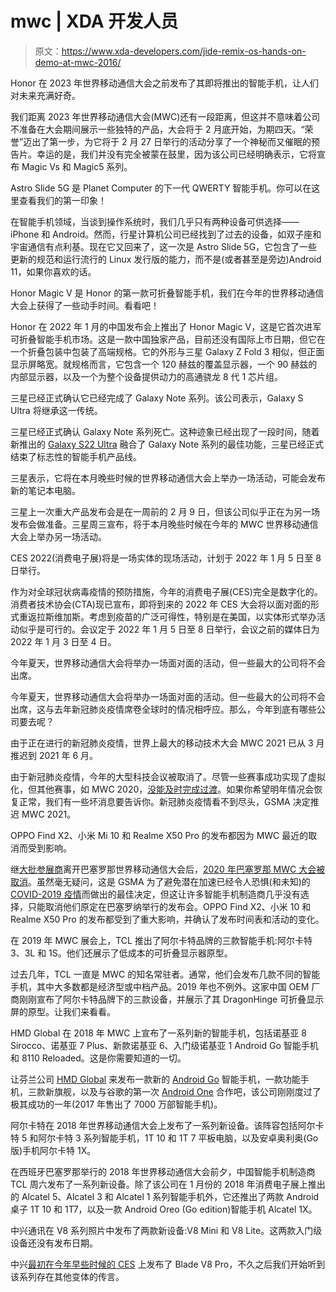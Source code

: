 # mwc | XDA 开发人员

> 原文：<https://www.xda-developers.com/jide-remix-os-hands-on-demo-at-mwc-2016/>

[](/honor-magic-vs-magic5-series-mwc-2023/)

Honor 在 2023 年世界移动通信大会之前发布了其即将推出的智能手机，让人们对未来充满好奇。

我们距离 2023 年世界移动通信大会(MWC)还有一段距离，但这并不意味着公司不准备在大会期间展示一些独特的产品，大会将于 2 月底开始，为期四天。“荣誉”迈出了第一步，为它将于 2 月 27 日举行的活动分享了一个神秘而又催眠的预告片。幸运的是，我们并没有完全被蒙在鼓里，因为该公司已经明确表示，它将宣布 Magic Vs 和 Magic5 系列。

[](/astro-slide-5g-hands-on/)

Astro Slide 5G 是 Planet Computer 的下一代 QWERTY 智能手机。你可以在这里查看我们的第一印象！

在智能手机领域，当谈到操作系统时，我们几乎只有两种设备可供选择——iPhone 和 Android。然而，行星计算机公司已经找到了过去的设备，如双子座和宇宙通信有点利基。现在它又回来了，这一次是 Astro Slide 5G，它包含了一些更新的规范和运行流行的 Linux 发行版的能力，而不是(或者甚至是旁边)Android 11，如果你喜欢的话。

[](/honor-magic-v-hands-on/)

Honor Magic V 是 Honor 的第一款可折叠智能手机，我们在今年的世界移动通信大会上获得了一些动手时间。看看吧！

Honor 在 2022 年 1 月的中国发布会上推出了 Honor Magic V，这是它首次进军可折叠智能手机市场。这是一款中国独家产品，目前还没有国际上市日期，但它在一个折叠包装中包装了高端规格。它的外形与三星 Galaxy Z Fold 3 相似，但正面显示屏略宽。就规格而言，它包含一个 120 赫兹的覆盖显示器，一个 90 赫兹的内部显示器，以及一个为整个设备提供动力的高通骁龙 8 代 1 芯片组。

[](/galaxy-note-officially-dead/)

三星已经正式确认它已经完成了 Galaxy Note 系列。该公司表示，Galaxy S Ultra 将继承这一传统。

三星已经正式确认 Galaxy Note 系列死亡。这种迹象已经出现了一段时间，随着新推出的 [Galaxy S22 Ultra](https://www.xda-developers.com/samsung-galaxy-s22-ultra-hands-on/) 融合了 Galaxy Note 系列的最佳功能，三星已经正式结束了标志性的智能手机产品线。

[](/samsung-mwc-2022/)

三星表示，它将在本月晚些时候的世界移动通信大会上举办一场活动，可能会发布新的笔记本电脑。

三星上一次重大产品发布会是在一周前的 2 月 9 日，但该公司似乎正在为另一场发布会做准备。三星周三宣布，将于本月晚些时候在今年的 MWC 世界移动通信大会上举办另一场活动。

[](/ces-2022-in-person-event/)

CES 2022(消费电子展)将是一场实体的现场活动，计划于 2022 年 1 月 5 日至 8 日举行。

作为对全球冠状病毒疫情的预防措施，今年的消费电子展(CES)完全是数字化的。消费者技术协会(CTA)现已宣布，即将到来的 2022 年 CES 大会将以面对面的形式重返拉斯维加斯。考虑到疫苗的广泛可得性，特别是在美国，以实体形式举办活动似乎是可行的。会议定于 2022 年 1 月 5 日至 8 日举行，会议之前的媒体日为 2022 年 1 月 3 日至 4 日。

[](/mobile-world-congress-2021-is-happening-but-whos-attending/)

今年夏天，世界移动通信大会将举办一场面对面的活动，但一些最大的公司将不会出席。

今年夏天，世界移动通信大会将举办一场面对面的活动。但一些最大的公司将不会出席，这与去年新冠肺炎疫情席卷全球时的情况相呼应。那么，今年到底有哪些公司要去呢？

[](/mwc-2021-delayed-covid-19/)

由于正在进行的新冠肺炎疫情，世界上最大的移动技术大会 MWC 2021 已从 3 月推迟到 2021 年 6 月。

由于新冠肺炎疫情，今年的大型科技会议被取消了。尽管一些赛事成功实现了虚拟化，但其他赛事，如 MWC 2020，[没能及时完成过渡](https://www.xda-developers.com/tcl-sony-cancel-mwc-2020-press-conferences/)。如果你希望明年情况会恢复正常，我们有一些坏消息要告诉你。新冠肺炎疫情看不到尽头，GSMA 决定推迟 MWC 2021。

[](/oppo-find-x2-xiaomi-mi-10-realme-x50-pro-launch-changes/)

OPPO Find X2、小米 Mi 10 和 Realme X50 Pro 的发布都因为 MWC 最近的取消而受到影响。

继[大批参展商](https://www.xda-developers.com/mediatek-vivo-mwc-2020-cancel/)离开巴塞罗那世界移动通信大会后，[2020 年巴塞罗那 MWC 大会被取消](https://www.xda-developers.com/mwc-2020-cancelled/)。虽然毫无疑问，这是 GSMA 为了避免潜在加速已经令人恐惧(和未知)的 [COVID-2019 疫情](https://www.who.int/emergencies/diseases/novel-coronavirus-2019)而做出的最佳决定，但这让许多智能手机制造商几乎没有选择，只能取消他们原定在巴塞罗纳举行的发布会。OPPO Find X2、小米 10 和 Realme X50 Pro 的发布都受到了重大影响，并确认了发布时间表和活动的变化。

[](/tcl-alcatel-3-3l-1s-low-cost-foldable-displays/)

在 2019 年 MWC 展会上，TCL 推出了阿尔卡特品牌的三款智能手机:阿尔卡特 3、3L 和 1S。他们还展示了低成本的可折叠显示器原型。

过去几年，TCL 一直是 MWC 的知名常驻者。通常，他们会发布几款不同的智能手机，其中大多数都是经济型或中档产品。2019 年也不例外。这家中国 OEM 厂商刚刚宣布了阿尔卡特品牌下的三款设备，并展示了其 DragonHinge 可折叠显示屏的原型。让我们来看看。

[](/nokia-8-sirocco-nokia-7-plus-nokia-6-nokia-1-8110-reloaded/)

HMD Global 在 2018 年 MWC 上宣布了一系列新的智能手机，包括诺基亚 8 Sirocco、诺基亚 7 Plus、新款诺基亚 6、入门级诺基亚 1 Android Go 智能手机和 8110 Reloaded。这是你需要知道的一切。

让芬兰公司 [HMD Global](http://xda-developers.com/tag/hmd-global) 来发布一款新的 [Android Go](http://xda-developers.com/tag/android-go) 智能手机，一款功能手机，三款新旗舰，以及与谷歌的第一次 [Android One](http://xda-developers.com/tag/android-one) 合作吧，该公司刚刚度过了极其成功的一年(2017 年售出了 7000 万部智能手机)。

[](/alcatel-alcatel-5-3-1-series-smartphones-1t-10-7-tablets-1x-android-go-phone/)

阿尔卡特在 2018 年世界移动通信大会上发布了一系列新设备。该阵容包括阿尔卡特 5 和阿尔卡特 3 系列智能手机，1T 10 和 1T 7 平板电脑，以及安卓奥利奥(Go 版)手机阿尔卡特 1X。

在西班牙巴塞罗那举行的 2018 年世界移动通信大会前夕，中国智能手机制造商 TCL 周六发布了一系列新设备。除了该公司在 1 月份的 2018 年消费电子展上推出的 Alcatel 5、Alcatel 3 和 Alcatel 1 系列智能手机外，它还推出了两款 Android 桌子 1T 10 和 1T7，以及一款 Android Oreo (Go edition)智能手机 Alcatel 1X。

[](/zte-debuts-the-blade-v8-lite-and-blade-v8-mini-at-mwc-2017/)

中兴通讯在 V8 系列照片中发布了两款新设备:V8 Mini 和 V8 Lite。这两款入门级设备还没有发布日期。

中兴[最初在今年早些时候的 CES](https://www.xda-developers.com/zte-unveils-blade-v8-pro-and-project-csx-winner-hawkeye-at-ces-2017/) 上发布了 Blade V8 Pro，不久之后我们开始听到该系列存在其他变体的传言。